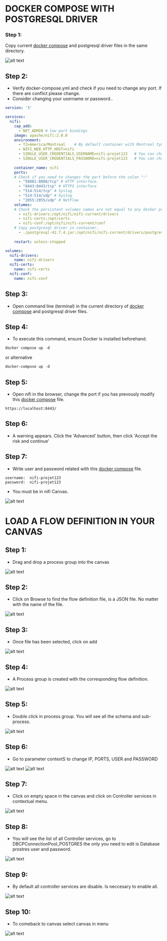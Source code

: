 # DOCKER COMPOSE WITH POSTGRESQL DRIVER

### Step 1: 
 Copy current [docker compose](./docker-compose.yml) and postgresql driver files in the same directory.  

 ![alt text](./images/files.png)


## Step 2:
-  Verify docker-compose.yml and check if you need to change any port.   If there are conflict please change.
-  Consider changing your username or password..  


```yml
version: '3'

services:
  nifi:
    cap_add:
      - NET_ADMIN # low port bindings
    image: apache/nifi:2.0.0
    environment:
      - TZ=America/Montreal    # By default container with Montreal tyme zone (change if neccesary. )
      - NIFI_WEB_HTTP_HOST=nifi
      - SINGLE_USER_CREDENTIALS_USERNAME=nifi-projet123   # You can change for desired user
      - SINGLE_USER_CREDENTIALS_PASSWORD=nifi-projet123   # You can change for desired password
      
    container_name: nifi
    ports:
    # Check if you need to changes the port before the colon ":"
      - "58081:8080/tcp" # HTTP interface.   
      - "8443:8443/tcp" # HTTPS interface
      - "514:514/tcp" # Syslog
      - "514:514/udp" # Syslog
      - "2055:2055/udp" # NetFlow
    volumes:
    # Check the persistent volumes names are not equal to any docker previous installation
      - nifi-drivers:/opt/nifi/nifi-current/drivers   
      - nifi-certs:/opt/certs
      - nifi-conf:/opt/nifi/nifi-current/conf
    # Copy postgresql driver in container.     
      - ./postgresql-42.7.4.jar:/opt/nifi/nifi-current/drivers/postgresql-42.7.4.jar
      
    restart: unless-stopped

volumes:
  nifi-drivers:
    name: nifi-drivers
  nifi-certs:
    name: nifi-certs
  nifi-conf:
    name: nifi-conf
```


## Step 3:
-  Open command line (terminal) in the current directory of [docker compose](./docker-compose.yml) and postgresql driver files.

## Step 4:
-  To execute this command, ensure Docker is installed beforehand.

```powershell
docker compose up -d
```

or alternative

```powershell
docker-compose up -d
```

## Step 5:
-  Open nifi in the browser,  change the port if you has prevously modify this [docker compose](./docker-compose.yml) file.

```http
https://localhost:8443/
```

## Step 6:
-  A warning appears. Click the 'Advanced' button, then click 'Accept the risk and continue'

## Step 7:
-  Write user and password related with this [docker compose](./docker-compose.yml) file.

```text
username:  nifi-projet123
password:  nifi-projet123
```

-  You must be in nifi Canvas.

![alt text](./images/nifi-canvas.png)

#

# LOAD A FLOW DEFINITION IN YOUR CANVAS

## Step 1:
-  Drag and drop a process group into the canvas

![alt text](./images/draganddrop_processgroup.png)

## Step 2:
-  Click on Browse to find the flow definition file, is a JSON file.   No matter with the name of the file.  

![alt text](./images/findFlowDefinition.png)

## Step 3:
-  Once file has been selected, click on add

![alt text](./images/addFlowDefinition.png)

## Step 4:
-  A Process group is created with the corresponding flow definition.

![alt text](./images/processgroup.png)

## Step 5:
-  Double click in process group.   You will see all the schema and sub-process.

![alt text](./images/flowDefinition.png)

## Step 6:
-  Go to parameter contextS to change IP, PORTS, USER and PASSWORD

![alt text](./images/parameterContext.png)
![alt text](./images/editParameterContext.png)


## Step 7:
-  Click on empty space in the canvas and click on Controller services in contextual menu.

![alt text](./images/controllerServices.png)

## Step 8:
-  You will see the list of all Controller services,  go to DBCPConnectionPool_POSTGRES the only you need to edit is Database prostres user and password.

![alt text](./images/editControllerPostgres.png)

## Step 9:
-  By default all controller services are disable.  Is neccesary to enable all. 

![alt text](./images/enableControllerServices.png)

## Step 10:
-  To comeback to canvas select canvas in menu

![alt text](./images/menuCanvas.png)